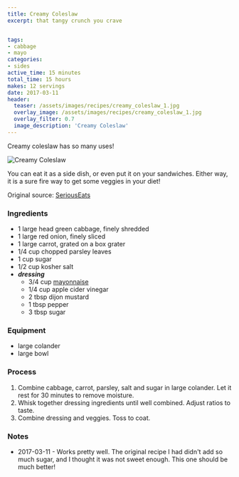```yaml
---
title: Creamy Coleslaw
excerpt: that tangy crunch you crave


tags:
- cabbage
- mayo
categories:
- sides
active_time: 15 minutes
total_time: 15 hours
makes: 12 servings
date: 2017-03-11
header:
  teaser: /assets/images/recipes/creamy_coleslaw_1.jpg
  overlay_image: /assets/images/recipes/creamy_coleslaw_1.jpg
  overlay_filter: 0.7
  image_description: 'Creamy Coleslaw'
---
```

Creamy coleslaw has so many uses!

<!--more-->

![Creamy Coleslaw](/assets/images/recipes/creamy_coleslaw_1.jpg)

You can eat it as a side dish, or even put it on your sandwiches. Either way, it is a sure fire way to get some veggies in your diet!

Original source: [SeriousEats](http://www.seriouseats.com/recipes/2013/07/creamy-cole-slaw.html)

### Ingredients
+ 1 large head green cabbage, finely shredded
+ 1 large red onion, finely sliced
+ 1 large carrot, grated on a box grater
+ 1/4 cup chopped parsley leaves
+ 1 cup sugar
+ 1/2 cup kosher salt
+ ***dressing***
  + 3/4 cup [mayonnaise](/recipes/homemade-mayonnaise)
  + 1/4 cup apple cider vinegar
  + 2 tbsp dijon mustard
  + 1 tbsp pepper
  + 3 tbsp sugar

### Equipment
+ large colander
+ large bowl

### Process
1. Combine cabbage, carrot, parsley, salt and sugar in large colander. Let it rest for 30 minutes to remove moisture.
2. Whisk together dressing ingredients until well combined. Adjust ratios to taste.
3. Combine dressing and veggies. Toss to coat.

### Notes
* 2017-03-11 - Works pretty well. The original recipe I had didn't add so much sugar, and I thought it was not sweet enough. This one should be much better!
